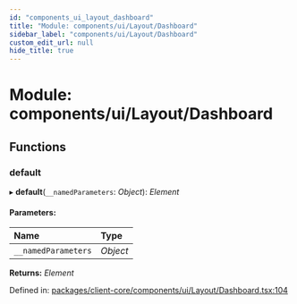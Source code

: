 ```yaml
---
id: "components_ui_layout_dashboard"
title: "Module: components/ui/Layout/Dashboard"
sidebar_label: "components/ui/Layout/Dashboard"
custom_edit_url: null
hide_title: true
---
```


# Module: components/ui/Layout/Dashboard

## Functions

### default

▸ **default**(`__namedParameters`: *Object*): *Element*

#### Parameters:

Name | Type |
:------ | :------ |
`__namedParameters` | *Object* |

**Returns:** *Element*

Defined in: [packages/client-core/components/ui/Layout/Dashboard.tsx:104](https://github.com/xr3ngine/xr3ngine/blob/56376a778/packages/client-core/components/ui/Layout/Dashboard.tsx#L104)
